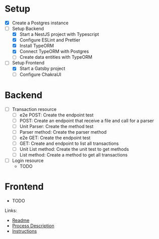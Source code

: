 # Setup

- [x] Create a Postgres instance
- [ ] Setup Backend
  - [x] Start a NestJS project with Typescript
  - [x] Configure ESLint and Prettier
  - [x] Install TypeORM
  - [x] Connect TypeORM with Postgres
  - [ ] Create data entities with TypeORM
- [ ] Setup Frontend
  - [x] Start a Gatsby project
  - [ ] Configure ChakraUI

# Backend

- [ ] Transaction resource
  - [ ] e2e POST: Create the endpoint test
  - [ ] POST: Create an endpoint that receive a file and call for a parser
  - [ ] Unit Parser: Create the method test
  - [ ] Parser method: Create the parser method
  - [ ] e2e GET: Create the endpoint test
  - [ ] GET: Create and endpoint to list all transactions
  - [ ] Unit List method: Create the unit test to get methods
  - [ ] List method: Create a method to get all transactions
- [ ] Login resource
  - TODO

# Frontend

- TODO

Links:

- [Readme](readme.md)
- [Process Description](processDecription.md)
- [Instructions](instructions.md)
